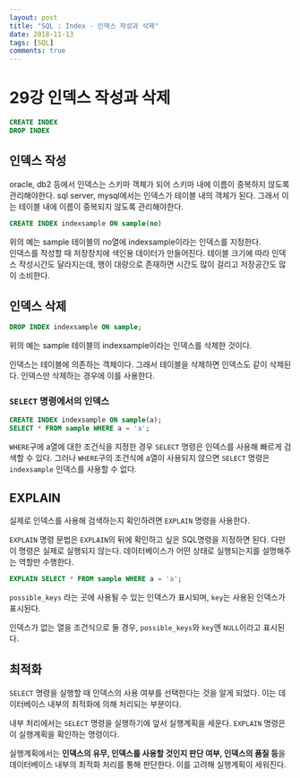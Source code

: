 ```yaml
---
layout: post
title: "SQL : Index - 인덱스 작성과 삭제"
date: 2018-11-13
tags: [SQL]
comments: true
---
```


# 29강 인덱스 작성과 삭제

```sql
CREATE INDEX
DROP INDEX
```

## 인덱스 작성

oracle, db2 등에서 인덱스는 스키마 객체가 되어 스키마 내에 이름이 중복하지 않도록 관리해야한다. sql server, mysql에서는 인덱스가 테이블 내의 객체가 된다. 그래서 이는 테이블 내에 이름이 중복되지 않도록 관리해야한다.

```sql
CREATE INDEX indexsample ON sample(no)
```

위의 예는 sample 테이블의 no열에 indexsample이라는 인덱스를 지정한다. <br>
인덱스를 작성할 때 저장장치에 색인용 데이터가 만들어진다. 테이블 크기에 따라 인덱스 작성시간도 달라지는데, 행이 대량으로 존재하면 시간도 많이 걸리고 저장공간도 많이 소비한다.

## 인덱스 삭제

```sql
DROP INDEX indexsample ON sample;
```

위의 예는 sample 테이블의 indexsample이라는 인덱스를 삭제한 것이다.

인덱스는 테이블에 의존하는 객체이다. 그래서 테이블을 삭제하면 인덱스도 같이 삭제된다. 인덱스만 삭제하는 경우에 이를 사용한다.

### `SELECT` 명령에서의 인덱스

```sql
CREATE INDEX indexsample ON sample(a);
SELECT * FROM sample WHERE a = 'a';
```

`WHERE`구에 a열에 대한 조건식을 지정한 경우 `SELECT` 명령은 인덱스를 사용해 빠르게 검색할 수 있다. 그러나 `WHERE`구의 조건식에 a열이 사용되지 않으면 `SELECT` 명령은 `indexsample` 인덱스를 사용할 수 없다.

## EXPLAIN

실제로 인덱스를 사용해 검색하는지 확인하려면 `EXPLAIN` 명령을 사용한다.

`EXPLAIN` 명령 문법은 `EXPLAIN`의 뒤에 확인하고 싶은 SQL명령을 지정하면 된다. 다만 이 명령은 실제로 실행되지 않는다. 데이터베이스가 어떤 상태로 실행되는지를 설명해주는 역할만 수행한다.

```sql
EXPLAIN SELECT * FROM sample WHERE a = 'a';
```

`possible_keys` 라는 곳에 사용될 수 있는 인덱스가 표시되며, `key`는 사용된 인덱스가 표시된다.

인덱스가 없는 열을 조건식으로 둘 경우, `possible_keys`와 `key`엔 `NULL`이라고 표시된다.

## 최적화

`SELECT` 명령을 실행할 때 인덱스의 사용 여부를 선택한다는 것을 알게 되었다. 이는 데이터베이스 내부의 최적화에 의해 처리되는 부분이다.

내부 처리에서는 `SELECT` 명령을 실행하기에 앞서 실행계획을 세운다. `EXPLAIN` 명령은 이 실행계획을 확인하는 명령이다.

실행계획에서는 **인덱스의 유무, 인덱스를 사용할 것인지 판단 여부, 인덱스의 품질 등**을 데이터베이스 내부의 최적화 처리를 통해 판단한다. 이를 고려해 실행계획이 세워진다.

